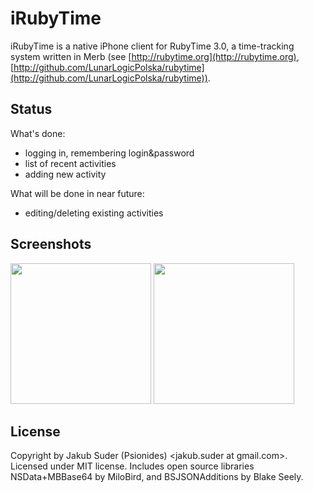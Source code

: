 # iRubyTime

iRubyTime is a native iPhone client for RubyTime 3.0, a time-tracking system written in Merb (see [http://rubytime.org](http://rubytime.org), [http://github.com/LunarLogicPolska/rubytime](http://github.com/LunarLogicPolska/rubytime)).

## Status

What's done:

* logging in, remembering login&password
* list of recent activities
* adding new activity

What will be done in near future:

* editing/deleting existing activities

## Screenshots

<a href="http://psionides.github.com/iRubyTime/screen_activity_list_18.05.09.png"><img src="http://psionides.github.com/iRubyTime/screen_activity_list_18.05.09.png" width="225" /></a> <a href="http://psionides.github.com/iRubyTime/screen_new_activity_18.05.09.png"><img src="http://psionides.github.com/iRubyTime/screen_new_activity_18.05.09.png" width="225" /></a>

## License

Copyright by Jakub Suder (Psionides) <jakub.suder at gmail.com>. Licensed under MIT license.
Includes open source libraries NSData+MBBase64 by MiloBird, and BSJSONAdditions by Blake Seely.
